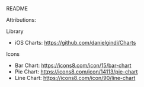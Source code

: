 README

Attributions:

Library
- iOS Charts: https://github.com/danielgindi/Charts

Icons
- Bar Chart: https://icons8.com/icon/15/bar-chart
- Pie Chart: https://icons8.com/icon/14113/pie-chart
- Line Chart: https://icons8.com/icon/90/line-chart
